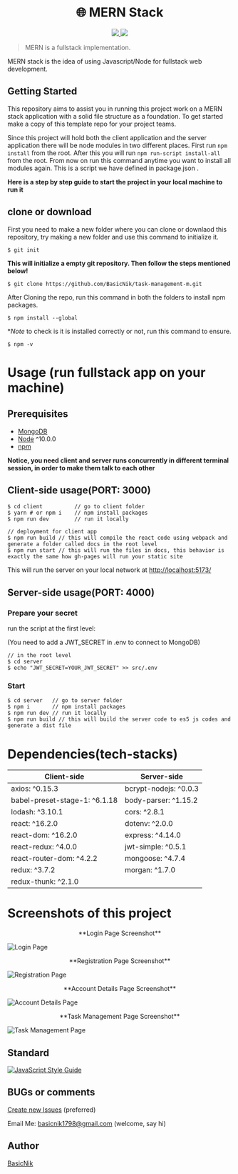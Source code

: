 <h1 align="center">
🌐 MERN Stack
</h1>

<p align="center">
   <a href="https://github.com/amazingandyyy/mern/blob/master/LICENSE">
      <img src="https://img.shields.io/badge/License-MIT-green.svg" />
   </a>
   <a href="https://circleci.com/gh/amazingandyyy/mern">
      <img src="https://circleci.com/gh/amazingandyyy/mern.svg?style=svg" />
   </a>
</p>

> MERN is a fullstack implementation.

MERN stack is the idea of using Javascript/Node for fullstack web development.
## Getting Started
This repository aims to assist you in running this project work on a MERN stack application with a solid file structure as a foundation. To get started make a copy of this template repo for your project teams.

Since this project will hold both the client application and the server application there will be node modules in two different places. First run `npm install` from the root. After this you will run `npm run-script install-all` from the root. From now on run this command anytime you want to install all modules again. This is a script we have defined in package.json .


**Here is a step by step guide to start the project in your local machine to run it**

## clone or download

First you need to make a new folder where you can clone or downlaod this repository, try making a new folder and use this command to initialize it.
```terminal
$ git init
```
**This will initialize a empty git repository. Then follow the steps mentioned below!**

```terminal
$ git clone https://github.com/BasicNik/task-management-m.git
```
After Cloning the repo, run this command in both the folders to install npm packages.
```terminal
$ npm install --global
```
**Note* to check is it is installed correctly or not, run this command to ensure.
```terminal
$ npm -v
```


# Usage (run fullstack app on your machine)

## Prerequisites
- [MongoDB](https://gist.github.com/nrollr/9f523ae17ecdbb50311980503409aeb3)
- [Node](https://nodejs.org/en/download/) ^10.0.0
- [npm](https://nodejs.org/en/download/package-manager/)

**Notice, you need client and server runs concurrently in different terminal session, in order to make them talk to each other**

## Client-side usage(PORT: 3000)
```terminal
$ cd client          // go to client folder
$ yarn # or npm i    // npm install packages
$ npm run dev        // run it locally

// deployment for client app
$ npm run build // this will compile the react code using webpack and generate a folder called docs in the root level
$ npm run start // this will run the files in docs, this behavior is exactly the same how gh-pages will run your static site
```
This will run the server on your local network at [http://localhost:5173/](http://localhost:5173/)

## Server-side usage(PORT: 4000)

### Prepare your secret

run the script at the first level:

(You need to add a JWT_SECRET in .env to connect to MongoDB)

```terminal
// in the root level
$ cd server
$ echo "JWT_SECRET=YOUR_JWT_SECRET" >> src/.env
```

### Start

```terminal
$ cd server   // go to server folder
$ npm i       // npm install packages
$ npm run dev // run it locally
$ npm run build // this will build the server code to es5 js codes and generate a dist file
```

# Dependencies(tech-stacks)
Client-side | Server-side
--- | ---
axios: ^0.15.3 | bcrypt-nodejs: ^0.0.3
babel-preset-stage-1: ^6.1.18|body-parser: ^1.15.2
lodash: ^3.10.1 | cors: ^2.8.1
react: ^16.2.0 | dotenv: ^2.0.0
react-dom: ^16.2.0 | express: ^4.14.0
react-redux: ^4.0.0 | jwt-simple: ^0.5.1
react-router-dom: ^4.2.2 | mongoose: ^4.7.4
redux: ^3.7.2 | morgan: ^1.7.0
redux-thunk: ^2.1.0 |

# Screenshots of this project
<p align="center"> 
**Login Page Screenshot**
</p>

![Login Page](public/Images/login.png)
<p align="center"> 
**Registration Page Screenshot**
</p>
   
![Registration Page](public/Images/register.png)

<p align="center"> 
**Account Details Page Screenshot**
</p>

![Account Details Page](public/Images/account.png)

<p align="center"> 
**Task Management Page Screenshot**
</p>

![Task Management Page](public/Images/task.png)


## Standard

[![JavaScript Style Guide](https://cdn.rawgit.com/standard/standard/master/badge.svg)](https://github.com/standard/standard)

## BUGs or comments

[Create new Issues](https://github.com/BasicNik/task-management-m/issues) (preferred)


Email Me: basicnik1798@gmail.com (welcome, say hi)

## Author
[BasicNik](https://basicnik.vercel.app)

